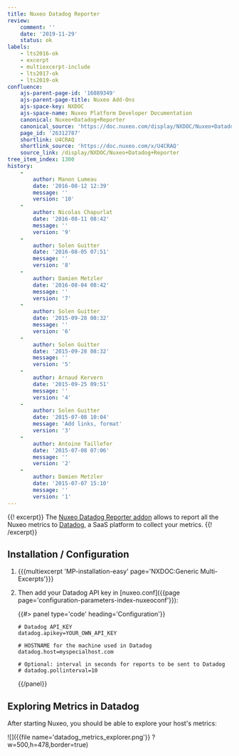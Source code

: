 ```yaml
---
title: Nuxeo Datadog Reporter
review:
    comment: ''
    date: '2019-11-29'
    status: ok
labels:
    - lts2016-ok
    - excerpt
    - multiexcerpt-include
    - lts2017-ok
    - lts2019-ok
confluence:
    ajs-parent-page-id: '16089349'
    ajs-parent-page-title: Nuxeo Add-Ons
    ajs-space-key: NXDOC
    ajs-space-name: Nuxeo Platform Developer Documentation
    canonical: Nuxeo+Datadog+Reporter
    canonical_source: 'https://doc.nuxeo.com/display/NXDOC/Nuxeo+Datadog+Reporter'
    page_id: '26312787'
    shortlink: U4CRAQ
    shortlink_source: 'https://doc.nuxeo.com/x/U4CRAQ'
    source_link: /display/NXDOC/Nuxeo+Datadog+Reporter
tree_item_index: 1300
history:
    -
        author: Manon Lumeau
        date: '2016-08-12 12:39'
        message: ''
        version: '10'
    -
        author: Nicolas Chapurlat
        date: '2016-08-11 08:42'
        message: ''
        version: '9'
    -
        author: Solen Guitter
        date: '2016-08-05 07:51'
        message: ''
        version: '8'
    -
        author: Damien Metzler
        date: '2016-08-04 08:42'
        message: ''
        version: '7'
    -
        author: Solen Guitter
        date: '2015-09-28 08:32'
        message: ''
        version: '6'
    -
        author: Solen Guitter
        date: '2015-09-28 08:32'
        message: ''
        version: '5'
    -
        author: Arnaud Kervern
        date: '2015-09-25 09:51'
        message: ''
        version: '4'
    -
        author: Solen Guitter
        date: '2015-07-08 10:04'
        message: 'Add links, format'
        version: '3'
    -
        author: Antoine Taillefer
        date: '2015-07-08 07:06'
        message: ''
        version: '2'
    -
        author: Damien Metzler
        date: '2015-07-07 15:10'
        message: ''
        version: '1'
---
```


{{! excerpt}}
The [Nuxeo Datadog Reporter addon](https://connect.nuxeo.com/nuxeo/site/marketplace/package/nuxeo-datadog-reporter) allows to report all the Nuxeo metrics to [Datadog](https://www.datadoghq.com/), a SaaS platform to collect your metrics.
{{! /excerpt}}

## Installation / Configuration

1.  {{{multiexcerpt 'MP-installation-easy' page='NXDOC:Generic Multi-Excerpts'}}}
2.  Then add your Datadog API key in [nuxeo.conf]({{page page='configuration-parameters-index-nuxeoconf'}}):

    {{#> panel type='code' heading='Configuration'}}
    ```text
    # Datadog API_KEY
    datadog.apikey=YOUR_OWN_API_KEY

    # HOSTNAME for the machine used in Datadog
    datadog.host=myspecialhost.com

    # Optional: interval in seconds for reports to be sent to Datadog
    # datadog.pollinterval=10
    ```
    {{/panel}}

## Exploring Metrics in Datadog

After starting Nuxeo, you should be able to explore your host's metrics:

![]({{file name='datadog_metrics_explorer.png'}} ?w=500,h=478,border=true)

